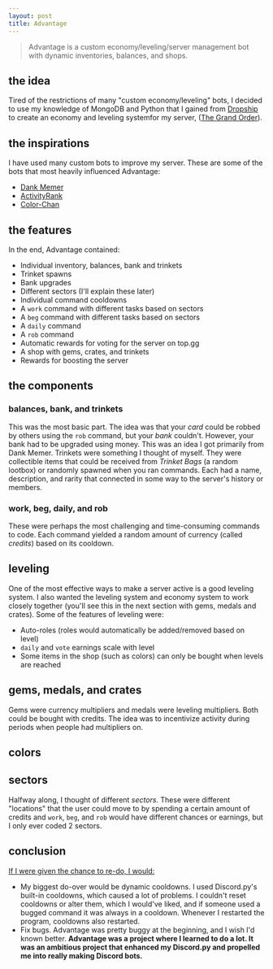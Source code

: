 ```yaml
---
layout: post
title: Advantage
---
```

> Advantage is a custom economy/leveling/server management bot with dynamic inventories, balances, and shops.
## the idea
Tired of the restrictions of many "custom economy/leveling" bots, I decided to use my knowledge of MongoDB and Python that I gained from 
[Dropship](https://anorakx.github.io/dropship) to create an economy and leveling systemfor my server, 
([The Grand Order](https://discord.gg/FQ6wwRe)).
## the inspirations
I have used many custom bots to improve my server. These are some of the bots that most heavily influenced Advantage:
- [Dank Memer](https://top.gg/bot/memes)
- [ActivityRank](https://top.gg/bot/534589798267224065)
- [Color-Chan](https://top.gg/bot/436515089441488907)
## the features
In the end, Advantage contained:
- Individual inventory, balances, bank and trinkets
- Trinket spawns
- Bank upgrades
- Different sectors (I'll explain these later)
- Individual command cooldowns
- A `work` command with different tasks based on sectors
- A `beg` command with different tasks based on sectors
- A `daily` command 
- A `rob` command
- Automatic rewards for voting for the server on top.gg
- A shop with gems, crates, and trinkets
- Rewards for boosting the server
## the components
### balances, bank, and trinkets
This was the most basic part. The idea was that your <i>card</i> could be robbed by others using the `rob` command, but your <i>bank</i> couldn't. However, your bank had to be upgraded using money. This was an idea I got primarily from Dank Memer. 
Trinkets were something I thought of myself. They were collectible items that could be received from <i>Trinket Bags</i> (a random lootbox) or randomly spawned when you ran commands. Each had a name, description, and rarity that connected in some way to the server's history or members.
### work, beg, daily, and rob
These were perhaps the most challenging and time-consuming commands to code. Each command yielded a random amount of currency (called <i>credits</i>) based on its cooldown. 
## leveling
One of the most effective ways to make a server active is a good leveling system. I also wanted the leveling system and economy system to work closely together (you'll see this in the next section with gems, medals and crates). Some of the features of leveling were:
- Auto-roles (roles would automatically be added/removed based on level)
- `daily` and `vote` earnings scale with level
- Some items in the shop (such as colors) can only be bought when levels are reached
## gems, medals, and crates
Gems were currency multipliers and medals were leveling multipliers. Both could be bought with credits. The idea was to incentivize activity during periods when people had multipliers on.
## colors

## sectors
Halfway along, I thought of different <i>sectors</i>. These were different "locations" that the user could move to by spending a certain amount of credits and `work`, `beg`, and `rob` would have different chances or earnings, but I only ever coded 2 sectors.
## conclusion 
<u>If I were given the chance to re-do, I would:</u>
- My biggest do-over would be dynamic cooldowns. I used Discord.py's built-in cooldowns, which caused a lot of problems. I couldn't reset cooldowns or alter them, which I would've liked, and if someone used a bugged command it was always in a cooldown. Whenever I restarted the program, cooldowns also restarted.
- Fix bugs. Advantage was pretty buggy at the beginning, and I wish I'd known better.
<b>Advantage was a project where I learned to do a lot. It was an ambitious project that enhanced my Discord.py and propelled me into really making Discord bots.</b>
